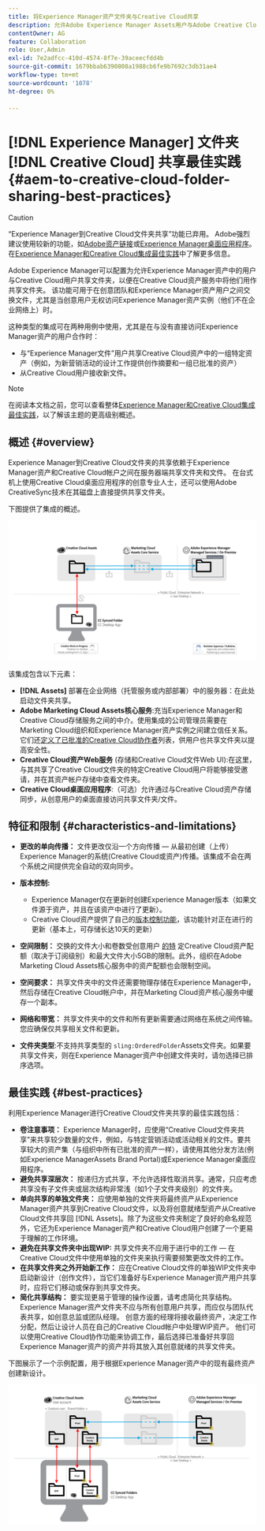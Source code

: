```yaml
---
title: 将Experience Manager资产文件夹与Creative Cloud共享
description: 允许Adobe Experience Manager Assets用户与Adobe Creative Cloud用户交换资产文件夹的配置和最佳实践。
contentOwner: AG
feature: Collaboration
role: User,Admin
exl-id: 7e2adfcc-410d-4574-8f7e-39aceecfdd4b
source-git-commit: 1679bbab6390808a1988cb6fe9b7692c3db31ae4
workflow-type: tm+mt
source-wordcount: '1078'
ht-degree: 0%

---
```


# [!DNL Experience Manager] 文件夹 [!DNL Creative Cloud] 共享最佳实践 {#aem-to-creative-cloud-folder-sharing-best-practices}

>[!CAUTION]
>
>“Experience Manager到Creative Cloud文件夹共享”功能已弃用。 Adobe强烈建议使用较新的功能，如[Adobe资产链接](https://helpx.adobe.com/enterprise/admin-guide.html/enterprise/using/adobe-asset-link.ug.html)或[Experience Manager桌面应用程序](https://experienceleague.adobe.com/docs/experience-manager-desktop-app/using/using.html)。 在[Experience Manager和Creative Cloud集成最佳实践](/help/assets/aem-cc-integration-best-practices.md)中了解更多信息。

Adobe Experience Manager可以配置为允许Experience Manager资产中的用户与Creative Cloud用户共享文件夹，以便在Creative Cloud资产服务中将他们用作共享文件夹。 该功能可用于在创意团队和Experience Manager资产用户之间交换文件，尤其是当创意用户无权访问Experience Manager资产实例（他们不在企业网络上）时。

这种类型的集成可在两种用例中使用，尤其是在与没有直接访问Experience Manager资产的用户合作时：

* 与“Experience Manager文件”用户共享Creative Cloud资产中的一组特定资产（例如，为新营销活动的设计工作提供创作摘要和一组已批准的资产）
* 从Creative Cloud用户接收新文件。

>[!NOTE]
>
>在阅读本文档之前，您可以查看整体[Experience Manager和Creative Cloud集成最佳实践](aem-cc-integration-best-practices.md)，以了解该主题的更高级别概述。

## 概述 {#overview}

Experience Manager到Creative Cloud文件夹的共享依赖于Experience Manager资产和Creative Cloud帐户之间在服务器端共享文件夹和文件。 在台式机上使用Creative Cloud桌面应用程序的创意专业人士，还可以使用Adobe CreativeSync技术在其磁盘上直接提供共享文件夹。

下图提供了集成的概述。

![chlimage_1-406](assets/chlimage_1-406.png)

该集成包含以下元素：

* **[!DNL Assets]** 部署在企业网络（托管服务或内部部署）中的服务器：在此处启动文件夹共享。
* **Adobe Marketing Cloud Assets核心服务**:充当Experience Manager和Creative Cloud存储服务之间的中介。使用集成的公司管理员需要在Marketing Cloud组织和Experience Manager资产实例之间建立信任关系。 它们还[定义了已批准的Creative Cloud协作者](https://experienceleague.adobe.com/docs/core-services/interface/assets/t-admin-add-cc-user.html#assets)列表，供用户也共享文件夹以提高安全性。
* **Creative Cloud资产Web服务** (存储和Creative Cloud文件Web UI):在这里，与其共享了Creative Cloud文件夹的特定Creative Cloud用户将能够接受邀请，并在其资产帐户存储中查看文件夹。
* **Creative Cloud桌面应用程序**:（可选）允许通过与Creative Cloud资产存储同步，从创意用户的桌面直接访问共享文件夹/文件。

## 特征和限制 {#characteristics-and-limitations}

* **更改的单向传播：** 文件更改仅沿一个方向传播 — 从最初创建（上传）Experience Manager的系统(Creative Cloud或资产)传播。该集成不会在两个系统之间提供完全自动的双向同步。

* **版本控制:**

   * Experience Manager仅在更新时创建Experience Manager版本（如果文件源于资产，并且在该资产中进行了更新）。
   * Creative Cloud资产提供了自己的[版本控制功能](https://helpx.adobe.com/creative-cloud/help/versioning-faq.html)，该功能针对正在进行的更新（基本上，可存储长达10天的更新）

* **空间限制：** 交换的文件大小和卷数受创意用户 [的特](https://helpx.adobe.com/creative-cloud/kb/file-storage-quota.html) 定Creative Cloud资产配额（取决于订阅级别）和最大文件大小5GB的限制。此外，组织在Adobe Marketing Cloud Assets核心服务中的资产配额也会限制空间。

* **空间要求：** 共享文件夹中的文件还需要物理存储在Experience Manager中，然后存储在Creative Cloud帐户中，并在Marketing Cloud资产核心服务中缓存一个副本。
* **网络和带宽：** 共享文件夹中的文件和所有更新需要通过网络在系统之间传输。您应确保仅共享相关文件和更新。
* **文件夹类型**:不支持共享类型的 `sling:OrderedFolder`Assets文件夹。如果要共享文件夹，则在Experience Manager资产中创建文件夹时，请勿选择已排序选项。

## 最佳实践 {#best-practices}

利用Experience Manager进行Creative Cloud文件夹共享的最佳实践包括：

* **卷注意事项：** Experience Manager时，应使用“Creative Cloud文件夹共享”来共享较少数量的文件，例如，与特定营销活动或活动相关的文件。要共享较大的资产集（与组织中所有已批准的资产一样），请使用其他分发方法(例如Experience ManagerAssets Brand Portal)或Experience Manager桌面应用程序。
* **避免共享深层次：** 按递归方式共享，不允许选择性取消共享。通常，只应考虑共享没有子文件夹或层次结构非常浅（如1个子文件夹级别）的文件夹。
* **单向共享的单独文件夹：** 应使用单独的文件夹将最终资产从Experience Manager资产共享到Creative Cloud文件，以及将创意就绪型资产从Creative Cloud文件共享回 [!DNL Assets]。除了为这些文件夹制定了良好的命名规范外，它还为Experience Manager资产和Creative Cloud用户创建了一个更易于理解的工作环境。
* **避免在共享文件夹中出现WIP:** 共享文件夹不应用于进行中的工作 — 在Creative Cloud文件中使用单独的文件夹来执行需要频繁更改文件的工作。
* **在共享文件夹之外开始新工作：** 应在Creative Cloud文件的单独WIP文件夹中启动新设计（创作文件），当它们准备好与Experience Manager资产用户共享时，应将它们移动或保存到共享文件夹。
* **简化共享结构：** 要实现更易于管理的操作设置，请考虑简化共享结构。Experience Manager资产文件夹不应与所有创意用户共享，而应仅与团队代表共享，如创意总监或团队经理。 创意方面的经理将接收最终资产，决定工作分配，然后让设计人员在自己的Creative Cloud帐户中处理WIP资产。 他们可以使用Creative Cloud协作功能来协调工作，最后选择已准备好共享回Experience Manager资产的资产并将其放入其创意就绪的共享文件夹。

下图展示了一个示例配置，用于根据Experience Manager资产中的现有最终资产创建新设计。

![chlimage_1-407](assets/chlimage_1-407.png)
